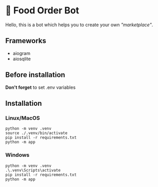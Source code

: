 # 🍊 Food Order Bot
Hello, this is a bot which helps you to create your own _"marketplace"_.


## Frameworks
- aiogram
- aiosqlite

## Before installation
**Don't forget** to set .env variables

## Installation
### Linux/MacOS
```
python -m venv .venv
source ./.venv/bin/activate
pip install -r requirements.txt
python -m app
```

### Windows
```
python -m venv .venv
.\.venv\Scripts\activate
pip install -r requirements.txt
python -m app
```
